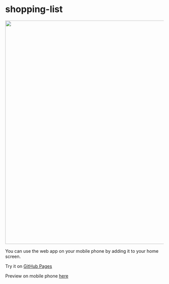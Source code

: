 # shopping-list
<img src="https://cdn.dribbble.com/userupload/11587838/file/original-0b74953502606668d9c66ce8ec153a6c.gif" alt="" width="844" height="710" >


You can use the web app on your mobile phone by adding it to your home screen.

Try it on <a href="https://marthakatharina.github.io/shopping-list/">GitHub Pages</a>

Preview on mobile phone <a href="http://www.responsinator.com/?url=https%3A%2F%2Fmarthakatharina.github.io%2Fshopping-list%2F">here</a>
